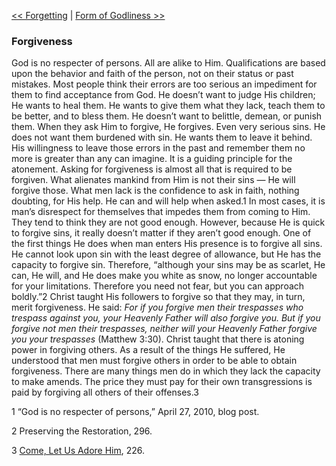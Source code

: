 [<< Forgetting](Forgetting)  |  [Form of Godliness >>](Form%20of%20Godliness)

### Forgiveness
God is no respecter of persons. All are alike to Him. Qualifications are based upon the behavior and faith of the person, not on their status or past mistakes. Most people think their errors are too serious an impediment for them to find acceptance from God. He doesn’t want to judge His children; He wants to heal them. He wants to give them what they lack, teach them to be better, and to bless them. He doesn’t want to belittle, demean, or punish them. When they ask Him to forgive, He forgives. Even very serious sins. He does not want them burdened with sin. He wants them to leave it behind. His willingness to leave those errors in the past and remember them no more is greater than any can imagine. It is a guiding principle for the atonement. Asking for forgiveness is almost all that is required to be forgiven. What alienates mankind from Him is not their sins — He will forgive those. What men lack is the confidence to ask in faith, nothing doubting, for His help. He can and will help when asked.1 In most cases, it is man’s disrespect for themselves that impedes them from coming to Him. They tend to think they are not good enough. However, because He is quick to forgive sins, it really doesn’t matter if they aren’t good enough. One of the first things He does when man enters His presence is to forgive all sins. He cannot look upon sin with the least degree of allowance, but He has the capacity to forgive sin. Therefore, “although your sins may be as scarlet, He can, He will, and He does make you white as snow, no longer accountable for your limitations. Therefore you need not fear, but you can approach boldly.”2 Christ taught His followers to forgive so that they may, in turn, merit forgiveness. He said: *For if you forgive men their trespasses who trespass against you, your Heavenly Father will also forgive you. But if you forgive not men their trespasses, neither will your Heavenly Father forgive you your trespasses* (Matthew 3:30). Christ taught that there is atoning power in forgiving others. As a result of the things He suffered, He understood that men must forgive others in order to be able to obtain forgiveness. There are many things men do in which they lack the capacity to make amends. The price they must pay for their own transgressions is paid by forgiving all others of their offenses.3



1 “God is no respecter of persons,” April 27, 2010, blog post.


2 Preserving the Restoration, 296.


3
[Come, Let Us Adore Him](#), 226.